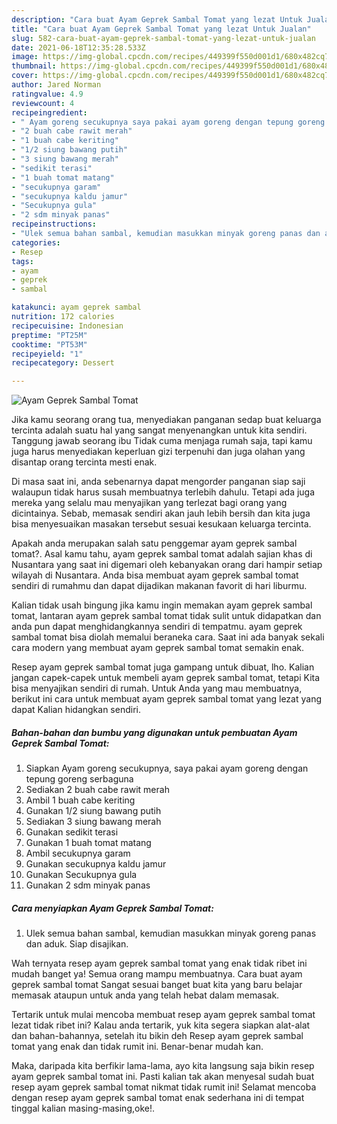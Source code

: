```yaml
---
description: "Cara buat Ayam Geprek Sambal Tomat yang lezat Untuk Jualan"
title: "Cara buat Ayam Geprek Sambal Tomat yang lezat Untuk Jualan"
slug: 582-cara-buat-ayam-geprek-sambal-tomat-yang-lezat-untuk-jualan
date: 2021-06-18T12:35:28.533Z
image: https://img-global.cpcdn.com/recipes/449399f550d001d1/680x482cq70/ayam-geprek-sambal-tomat-foto-resep-utama.jpg
thumbnail: https://img-global.cpcdn.com/recipes/449399f550d001d1/680x482cq70/ayam-geprek-sambal-tomat-foto-resep-utama.jpg
cover: https://img-global.cpcdn.com/recipes/449399f550d001d1/680x482cq70/ayam-geprek-sambal-tomat-foto-resep-utama.jpg
author: Jared Norman
ratingvalue: 4.9
reviewcount: 4
recipeingredient:
- " Ayam goreng secukupnya saya pakai ayam goreng dengan tepung goreng serbaguna"
- "2 buah cabe rawit merah"
- "1 buah cabe keriting"
- "1/2 siung bawang putih"
- "3 siung bawang merah"
- "sedikit terasi"
- "1 buah tomat matang"
- "secukupnya garam"
- "secukupnya kaldu jamur"
- "Secukupnya gula"
- "2 sdm minyak panas"
recipeinstructions:
- "Ulek semua bahan sambal, kemudian masukkan minyak goreng panas dan aduk. Siap disajikan."
categories:
- Resep
tags:
- ayam
- geprek
- sambal

katakunci: ayam geprek sambal 
nutrition: 172 calories
recipecuisine: Indonesian
preptime: "PT25M"
cooktime: "PT53M"
recipeyield: "1"
recipecategory: Dessert

---
```



![Ayam Geprek Sambal Tomat](https://img-global.cpcdn.com/recipes/449399f550d001d1/680x482cq70/ayam-geprek-sambal-tomat-foto-resep-utama.jpg)

Jika kamu seorang orang tua, menyediakan panganan sedap buat keluarga tercinta adalah suatu hal yang sangat menyenangkan untuk kita sendiri. Tanggung jawab seorang ibu Tidak cuma menjaga rumah saja, tapi kamu juga harus menyediakan keperluan gizi terpenuhi dan juga olahan yang disantap orang tercinta mesti enak.

Di masa  saat ini, anda sebenarnya dapat mengorder panganan siap saji walaupun tidak harus susah membuatnya terlebih dahulu. Tetapi ada juga mereka yang selalu mau menyajikan yang terlezat bagi orang yang dicintainya. Sebab, memasak sendiri akan jauh lebih bersih dan kita juga bisa menyesuaikan masakan tersebut sesuai kesukaan keluarga tercinta. 



Apakah anda merupakan salah satu penggemar ayam geprek sambal tomat?. Asal kamu tahu, ayam geprek sambal tomat adalah sajian khas di Nusantara yang saat ini digemari oleh kebanyakan orang dari hampir setiap wilayah di Nusantara. Anda bisa membuat ayam geprek sambal tomat sendiri di rumahmu dan dapat dijadikan makanan favorit di hari liburmu.

Kalian tidak usah bingung jika kamu ingin memakan ayam geprek sambal tomat, lantaran ayam geprek sambal tomat tidak sulit untuk didapatkan dan anda pun dapat menghidangkannya sendiri di tempatmu. ayam geprek sambal tomat bisa diolah memalui beraneka cara. Saat ini ada banyak sekali cara modern yang membuat ayam geprek sambal tomat semakin enak.

Resep ayam geprek sambal tomat juga gampang untuk dibuat, lho. Kalian jangan capek-capek untuk membeli ayam geprek sambal tomat, tetapi Kita bisa menyajikan sendiri di rumah. Untuk Anda yang mau membuatnya, berikut ini cara untuk membuat ayam geprek sambal tomat yang lezat yang dapat Kalian hidangkan sendiri.

<!--inarticleads1-->

##### Bahan-bahan dan bumbu yang digunakan untuk pembuatan Ayam Geprek Sambal Tomat:

1. Siapkan  Ayam goreng secukupnya, saya pakai ayam goreng dengan tepung goreng serbaguna
1. Sediakan 2 buah cabe rawit merah
1. Ambil 1 buah cabe keriting
1. Gunakan 1/2 siung bawang putih
1. Sediakan 3 siung bawang merah
1. Gunakan sedikit terasi
1. Gunakan 1 buah tomat matang
1. Ambil secukupnya garam
1. Gunakan secukupnya kaldu jamur
1. Gunakan Secukupnya gula
1. Gunakan 2 sdm minyak panas




<!--inarticleads2-->

##### Cara menyiapkan Ayam Geprek Sambal Tomat:

1. Ulek semua bahan sambal, kemudian masukkan minyak goreng panas dan aduk. Siap disajikan.




Wah ternyata resep ayam geprek sambal tomat yang enak tidak ribet ini mudah banget ya! Semua orang mampu membuatnya. Cara buat ayam geprek sambal tomat Sangat sesuai banget buat kita yang baru belajar memasak ataupun untuk anda yang telah hebat dalam memasak.

Tertarik untuk mulai mencoba membuat resep ayam geprek sambal tomat lezat tidak ribet ini? Kalau anda tertarik, yuk kita segera siapkan alat-alat dan bahan-bahannya, setelah itu bikin deh Resep ayam geprek sambal tomat yang enak dan tidak rumit ini. Benar-benar mudah kan. 

Maka, daripada kita berfikir lama-lama, ayo kita langsung saja bikin resep ayam geprek sambal tomat ini. Pasti kalian tak akan menyesal sudah buat resep ayam geprek sambal tomat nikmat tidak rumit ini! Selamat mencoba dengan resep ayam geprek sambal tomat enak sederhana ini di tempat tinggal kalian masing-masing,oke!.

